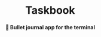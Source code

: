 <h1 align="center">
  Taskbook
</h1>

<h4 align="center">
  📓 Bullet journal app for the terminal
</h4>
